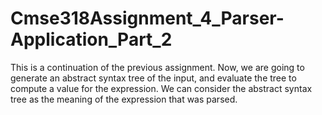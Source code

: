 # Cmse318Assignment_4_Parser-Application_Part_2
This is a continuation of the previous assignment. Now, we are going to generate an  abstract syntax tree of the input, and evaluate the tree to compute a value for the  expression. We can consider the abstract syntax tree as the meaning of the expression that  was parsed.
